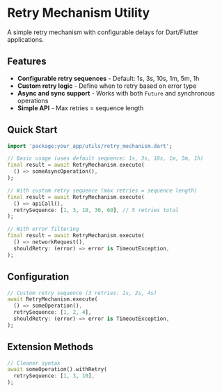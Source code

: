 # Retry Mechanism Utility

A simple retry mechanism with configurable delays for Dart/Flutter applications.

## Features

- **Configurable retry sequences** - Default: 1s, 3s, 10s, 1m, 5m, 1h
- **Custom retry logic** - Define when to retry based on error type
- **Async and sync support** - Works with both `Future` and synchronous operations
- **Simple API** - Max retries = sequence length

## Quick Start

```dart
import 'package:your_app/utils/retry_mechanism.dart';

// Basic usage (uses default sequence: 1s, 3s, 10s, 1m, 5m, 1h)
final result = await RetryMechanism.execute(
  () => someAsyncOperation(),
);

// With custom retry sequence (max retries = sequence length)
final result = await RetryMechanism.execute(
  () => apiCall(),
  retrySequence: [1, 3, 10, 30, 60], // 5 retries total
);

// With error filtering
final result = await RetryMechanism.execute(
  () => networkRequest(),
  shouldRetry: (error) => error is TimeoutException,
);
```

## Configuration

```dart
// Custom retry sequence (3 retries: 1s, 2s, 4s)
await RetryMechanism.execute(
  () => someOperation(),
  retrySequence: [1, 2, 4],
  shouldRetry: (error) => error is TimeoutException,
);
```

## Extension Methods

```dart
// Cleaner syntax
await someOperation().withRetry(
  retrySequence: [1, 3, 10],
);
```
